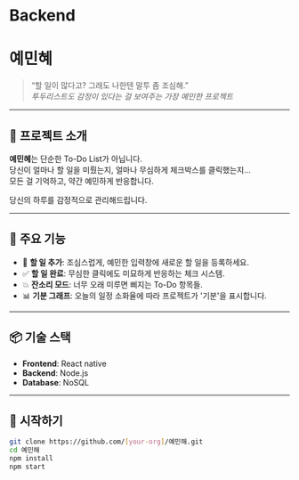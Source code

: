 # Backend
# 예민혜

> “할 일이 많다고? 그래도 나한텐 말투 좀 조심해.”  
> _투두리스트도 감정이 있다는 걸 보여주는 가장 예민한 프로젝트_

---

## 📝 프로젝트 소개

**예민혜**는 단순한 To-Do List가 아닙니다.  
당신이 얼마나 할 일을 미뤘는지, 얼마나 무심하게 체크박스를 클릭했는지…  
모든 걸 기억하고, 약간 예민하게 반응합니다.

당신의 하루를 감정적으로 관리해드립니다.

---

## 🎯 주요 기능

- 🧠 **할 일 추가**: 조심스럽게, 예민한 입력창에 새로운 할 일을 등록하세요.
- ✅ **할 일 완료**: 무심한 클릭에도 미묘하게 반응하는 체크 시스템.
- 💥 **잔소리 모드**: 너무 오래 미루면 삐지는 To-Do 항목들.
- 📊 **기분 그래프**: 오늘의 일정 소화율에 따라 프로젝트가 '기분'을 표시합니다.

---

## 📦 기술 스택

- **Frontend**: React native
- **Backend**: Node.js
- **Database**: NoSQL

---

## 🚀 시작하기

```bash
git clone https://github.com/[your-org]/예민해.git
cd 예민해
npm install
npm start
